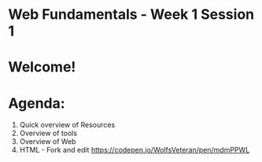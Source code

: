 # Web Fundamentals - Week 1 Session 1

# Welcome!

# Agenda:

1. Quick overview of Resources
2. Overview of tools
3. Overview of Web
4. HTML - Fork and edit https://codepen.io/WolfsVeteran/pen/mdmPPWL